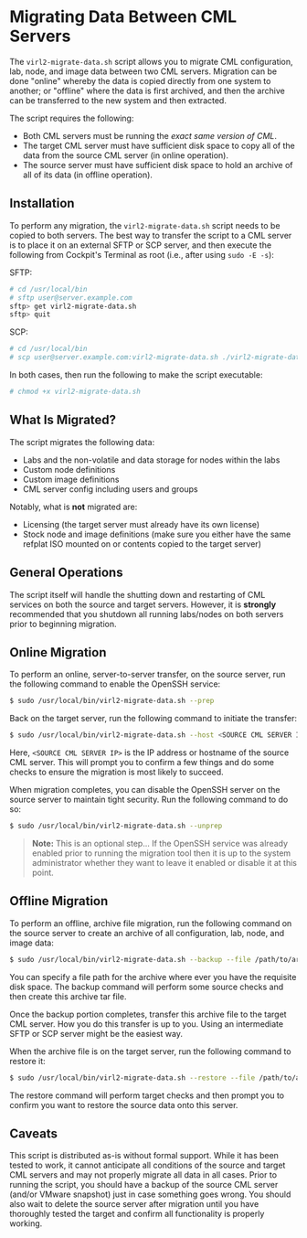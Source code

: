 # Migrating Data Between CML Servers

The `virl2-migrate-data.sh` script allows you to migrate CML configuration, lab, node, and image data between two CML servers.  Migration can be done "online" whereby the data is copied directly from one system to another; or "offline" where the data is first archived, and then the archive can be transferred to the new system and then extracted.

The script requires the following:

-   Both CML servers must be running the _exact same version of CML_.
-   The target CML server must have sufficient disk space to copy all of the data from the source CML server (in online operation).
-   The source server must have sufficient disk space to hold an archive of all of its data (in offline operation).

## Installation

To perform any migration, the `virl2-migrate-data.sh` script needs to be copied to both servers.  The best way to transfer the script to a CML server is to place it on an external SFTP or SCP server, and then execute the following from Cockpit's Terminal as root (i.e., after using `sudo -E -s`):

SFTP:

```bash
# cd /usr/local/bin
# sftp user@server.example.com
sftp> get virl2-migrate-data.sh
sftp> quit
```

SCP:

```bash
# cd /usr/local/bin
# scp user@server.example.com:virl2-migrate-data.sh ./virl2-migrate-data.sh
```

In both cases, then run the following to make the script executable:

```bash
# chmod +x virl2-migrate-data.sh
```

## What Is Migrated?

The script migrates the following data:

-   Labs and the non-volatile and data storage for nodes within the labs
-   Custom node definitions
-   Custom image definitions
-   CML server config including users and groups

Notably, what is **not** migrated are:

-   Licensing (the target server must already have its own license)
-   Stock node and image definitions (make sure you either have the same refplat ISO mounted on or contents copied to the target server)

## General Operations

The script itself will handle the shutting down and restarting of CML services on both the source and target servers.  However, it is **strongly** recommended that you shutdown all running labs/nodes on both servers prior to beginning migration.

## Online Migration

To perform an online, server-to-server transfer, on the source server, run the following command to enable the OpenSSH service:

```bash
$ sudo /usr/local/bin/virl2-migrate-data.sh --prep
```

Back on the target server, run the following command to initiate the transfer:

```bash
$ sudo /usr/local/bin/virl2-migrate-data.sh --host <SOURCE CML SERVER IP>
```

Here, `<SOURCE CML SERVER IP>` is the IP address or hostname of the source CML server.  This will prompt you to confirm a few things and do some checks to ensure the migration is most likely to succeed.

When migration completes, you can disable the OpenSSH server on the source server to maintain tight security.  Run the following command to do so:

```bash
$ sudo /usr/local/bin/virl2-migrate-data.sh --unprep
```

> **Note:** This is an optional step... If the OpenSSH service was already enabled prior to running the migration tool then it is up to the system administrator whether they want to leave it enabled or disable it at this point.

## Offline Migration

To perform an offline, archive file migration, run the following command on the source server to create an archive of all configuration, lab, node, and image data:

```bash
$ sudo /usr/local/bin/virl2-migrate-data.sh --backup --file /path/to/archive.tar
```

You can specify a file path for the archive where ever you have the requisite disk space.  The backup command will perform some source checks and then create this archive tar file.

Once the backup portion completes, transfer this archive file to the target CML server.  How you do this transfer is up to you.  Using an intermediate SFTP or SCP server might be the easiest way.

When the archive file is on the target server, run the following command to restore it:

```bash
$ sudo /usr/local/bin/virl2-migrate-data.sh --restore --file /path/to/archive.tar
```

The restore command will perform target checks and then prompt you to confirm you want to restore the source data onto this server.

## Caveats

This script is distributed as-is without formal support.  While it has been tested to work, it cannot anticipate all conditions of the source and target CML servers and may not properly migrate all data in all cases.  Prior to running the script, you should have a backup of the source CML server (and/or VMware snapshot) just in case something goes wrong.  You should also wait to delete the source server after migration until you have thoroughly tested the target and confirm all functionality is properly working.
